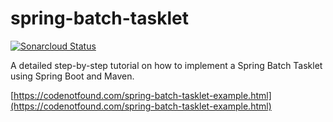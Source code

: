 # spring-batch-tasklet

[![Sonarcloud Status](https://sonarcloud.io/api/project_badges/measure?project=com.codenotfound%3Aspring-batch-tasklet&metric=alert_status)](https://sonarcloud.io/dashboard?id=com.codenotfound%3Aspring-batch-tasklet)

A detailed step-by-step tutorial on how to implement a Spring Batch Tasklet using Spring Boot and Maven.

[https://codenotfound.com/spring-batch-tasklet-example.html](https://codenotfound.com/spring-batch-tasklet-example.html)
